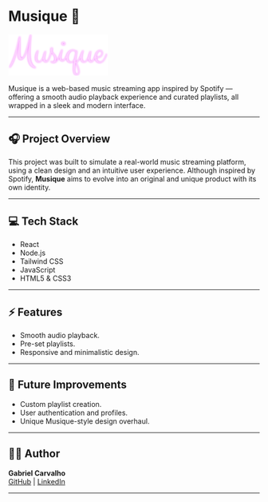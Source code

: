 # Musique 🎵

<img src="/src/assets/MusiqueLogo.png" alt="Musique Logo" width="200"/>

Musique is a web-based music streaming app inspired by Spotify — offering a smooth audio playback experience and curated playlists, all wrapped in a sleek and modern interface.

---

## 🎧 Project Overview

This project was built to simulate a real-world music streaming platform, using a clean design and an intuitive user experience. Although inspired by Spotify, **Musique** aims to evolve into an original and unique product with its own identity.

---

## 💻 Tech Stack

- React  
- Node.js  
- Tailwind CSS  
- JavaScript  
- HTML5 & CSS3  

---

## ⚡ Features

- Smooth audio playback.
- Pre-set playlists.
- Responsive and minimalistic design.

---

## 🚧 Future Improvements

- Custom playlist creation.
- User authentication and profiles.
- Unique Musique-style design overhaul.

---

## 👨‍💻 Author

**Gabriel Carvalho**  
[GitHub](https://github.com/cttbiel) | [LinkedIn](https://www.linkedin.com/in/cttbiel)

---

